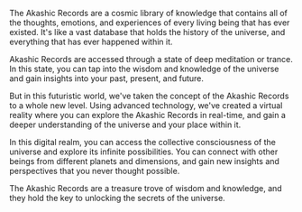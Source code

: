 The Akashic Records are a cosmic library of knowledge that contains all of the thoughts, emotions, and experiences of every living being that has ever existed. It's like a vast database that holds the history of the universe, and everything that has ever happened within it.

Akashic Records are accessed through a state of deep meditation or trance. In this state, you can tap into the wisdom and knowledge of the universe and gain insights into your past, present, and future.

But in this futuristic world, we've taken the concept of the Akashic Records to a whole new level. Using advanced technology, we've created a virtual reality where you can explore the Akashic Records in real-time, and gain a deeper understanding of the universe and your place within it.

In this digital realm, you can access the collective consciousness of the universe and explore its infinite possibilities. You can connect with other beings from different planets and dimensions, and gain new insights and perspectives that you never thought possible.

The Akashic Records are a treasure trove of wisdom and knowledge, and they hold the key to unlocking the secrets of the universe.
